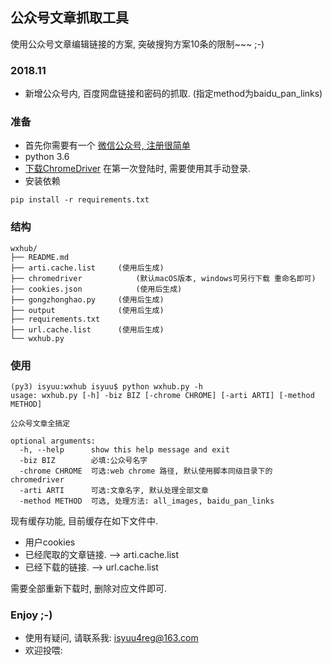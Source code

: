 ## 公众号文章抓取工具
使用公众号文章编辑链接的方案, 突破搜狗方案10条的限制~~~ ;-)

### 2018.11
- 新增公众号内, 百度网盘链接和密码的抓取. (指定method为baidu_pan_links)


### 准备
- 首先你需要有一个 [微信公众号, 注册很简单](https://mp.weixin.qq.com)
- python 3.6
- [下载ChromeDriver](http://chromedriver.chromium.org/home) 在第一次登陆时, 需要使用其手动登录. 
- 安装依赖

```
pip install -r requirements.txt
``` 

### 结构
```
wxhub/
├── README.md
├── arti.cache.list		(使用后生成)	
├── chromedriver			(默认macOS版本, windows可另行下载 重命名即可)
├── cookies.json			(使用后生成)
├── gongzhonghao.py		(使用后生成)
├── output				(使用后生成)
├── requirements.txt	
├── url.cache.list		(使用后生成)
└── wxhub.py

```

### 使用
```
(py3) isyuu:wxhub isyuu$ python wxhub.py -h
usage: wxhub.py [-h] -biz BIZ [-chrome CHROME] [-arti ARTI] [-method METHOD]

公众号文章全搞定

optional arguments:
  -h, --help      show this help message and exit
  -biz BIZ        必填:公众号名字
  -chrome CHROME  可选:web chrome 路径, 默认使用脚本同级目录下的chromedriver
  -arti ARTI      可选:文章名字, 默认处理全部文章
  -method METHOD  可选, 处理方法: all_images, baidu_pan_links

```

现有缓存功能, 目前缓存在如下文件中.

- 用户cookies
- 已经爬取的文章链接.  --> arti.cache.list
- 已经下载的链接. 		--> url.cache.list

需要全部重新下载时, 删除对应文件即可.


### Enjoy ;-)
- 使用有疑问, 请联系我: <isyuu4reg@163.com>
- 欢迎投喂: 


